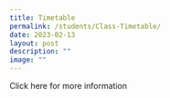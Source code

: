 ```yaml
---
title: Timetable
permalink: /students/Class-Timetable/
date: 2023-02-13
layout: post
description: ""
image: ""
---
```





Click here for more information
